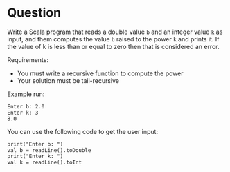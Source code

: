 Question
========

Write a Scala program that reads a double value `b` and an integer value `k` as input, and them computes the value `b` raised to the power `k` and prints it.
If the value of k is less than or equal to zero then that is considered an error.

Requirements:
* You must write a recursive function to compute the power
* Your solution must be tail-recursive

Example run:

    Enter b: 2.0 
    Enter k: 3 
    8.0
    
You can use the following code to get the user input:

    print("Enter b: ")
    val b = readLine().toDouble
    print("Enter k: ")
    val k = readLine().toInt

